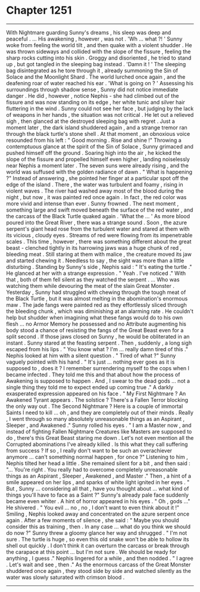 
# Chapter 1251


---

With Nightmare guarding Sunny's dreams , his sleep was deep and peaceful .
... His awakening , however , was not .
'Wh ... what ?! '
Sunny woke from feeling the world tilt , and then quake with a violent shudder . He was thrown sideways and collided with the slope of the fissure , feeling the sharp rocks cutting into his skin . Groggy and disoriented , he tried to stand up , but got tangled in the sleeping bag instead .
'Damn it ! '
The sleeping bag disintegrated as he tore through it , already summoning the Sin of Solace and the Moonlight Shard .
The world lurched once again , and the deafening roar of water reached his ear .
'What is going on ? '
Assessing his surroundings through shadow sense , Sunny did not notice immediate danger . He did , however , notice Nephis - she had climbed out of the fissure and was now standing on its edge , her white tunic and silver hair fluttering in the wind .
Sunny could not see her face , but judging by the lack of weapons in her hands , the situation was not critical .
He let out a relieved sigh , then glanced at the destroyed sleeping bag with regret . Just a moment later , the dark island shuddered again , and a strange tremor ran through the black turtle's stone shell .
At that moment , an obnoxious voice resounded from his left :
" Good morning . Rise and shine !"
Throwing a contemptuous glance at the spirit of the Sin of Solace , Sunny grimaced and pushed himself off the ground . Soaring high into the air , he kicked the slope of the fissure and propelled himself even higher , landing noiselessly near Nephis a moment later .
The seven suns were already rising , and the world was suffused with the golden radiance of dawn .
" What is happening ?"
Instead of answering , she pointed her finger at a particular spot off the edge of the island . There , the water was turbulent and foamy , rising in violent waves . The river had washed away most of the blood during the night , but now , it was painted red once again . In fact , the red color was more vivid and intense than ever .
Sunny frowned . The next moment , something large and swift moved beneath the surface of the red water , and the carcass of the Black Turtle quaked again .
'What the ... '
As more blood poured into the Great River , there was a strange sound . Soon , the azure serpent's giant head rose from the turbulent water and stared at them with its vicious , cloudy eyes . Streams of red were flowing from its impenetrable scales .
This time , however , there was something different about the great beast - clenched tightly in its harrowing jaws was a huge chunk of red , bleeding meat . Still staring at them with malice , the creature moved its jaw and started chewing it .
Needless to say , the sight was more than a little disturbing .
Standing by Sunny's side , Nephis said :
" It's eating the turtle ."
He glanced at her with a strange expression .
" Yeah . I've noticed ."
With that , both of them fell silent as they watched the serpent .
... Who was watching them while devouring the meat of the slain Great Monster .
Yesterday , Sunny had struggled with chewing through the tough meat of the Black Turtle , but it was almost melting in the abomination's enormous maw . The jade fangs were painted red as they effortlessly sliced through the bleeding chunk , which was diminishing at an alarming rate .
He couldn't help but shudder when imagining what these fangs would do to his own flesh ... no Armor Memory he possessed and no Attribute augmenting his body stood a chance of resisting the fangs of the Great Beast even for a split second . If those jaws closed on Sunny , he would be obliterated in an instant .
Sunny stared at the feasting serpent .
Then , suddenly , a long sigh escaped from his lips .
" You know what ? I'm ... really damn tired of this ."
Nephis looked at him with a silent question .
" Tired of what ?"
Sunny vaguely pointed with his hand .
" It's just ... nothing ever goes as it is supposed to , does it ? I remember surrendering myself to the cops when I became infected . They told me this and that about how the process of Awakening is supposed to happen . And , I swear to the dead gods ... not a single thing they told me to expect ended up coming true ."
A darkly exasperated expression appeared on his face .
" My First Nightmare ? An Awakened Tyrant appears . The solstice ? There's a Fallen Terror blocking the only way out . The Second Nightmare ? Here is a couple of immortal Saints I need to kill ... oh , and they are completely out of their minds . Really , I went through so many absolutely unreasonable things as an Aspirant , Sleeper , and Awakened ."
Sunny rolled his eyes .
" I am a Master now , and instead of fighting Fallen Nightmare Creatures like Masters are supposed to do , there's this Great Beast staring me down . Let's not even mention all the Corrupted abominations I've already killed . Is this what they call suffering from success ? If so , I really don't want to be such an overachiever anymore ... can't something normal happen , for once ?"
Listening to him , Nephis tilted her head a little .
She remained silent for a bit , and then said :
"... You're right . You really had to overcome completely unreasonable things as an Aspirant , Sleeper , Awakened , and Master ."
Then , a hint of a smile appeared on her lips , and sparks of white light ignited in her eyes .
" But , Sunny ... considering all that , have you thought about ... what kind of things you'll have to face as a Saint ?"
Sunny's already pale face suddenly became even whiter . A hint of horror appeared in his eyes .
" Oh , gods ..."
He shivered .
" You evil ... no , no , I don't want to even think about it !"
Smiling , Nephis looked away and concentrated on the azure serpent once again . After a few moments of silence , she said :
" Maybe you should consider this as training , then . In any case ... what do you think we should do now ?"
Sunny threw a gloomy glance her way and shrugged .
" I'm not sure . The turtle is huge , so even this old snake won't be able to hollow its shell out quickly . I don't think it can overturn the carcass or break through the carapace at this point ... but I'm not sure . We should be ready for anything , I guess ."
Nephis lingered for a while , and then nodded .
" I agree . Let's wait and see , then ."
As the enormous carcass of the Great Monster shuddered once again , they stood side by side and watched silently as the water was slowly saturated with crimson blood .

---

